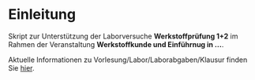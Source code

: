 # Einleitung

Skript zur Unterstützung der Laborversuche **Werkstoffprüfung 1+2** im Rahmen der Veranstaltung **Werkstoffkunde und Einführnug in ...**.

Aktuelle Informationen zu Vorlesung/Labor/Laborabgaben/Klausur finden Sie [hier](./infos.md).



```{tableofcontents}
```
